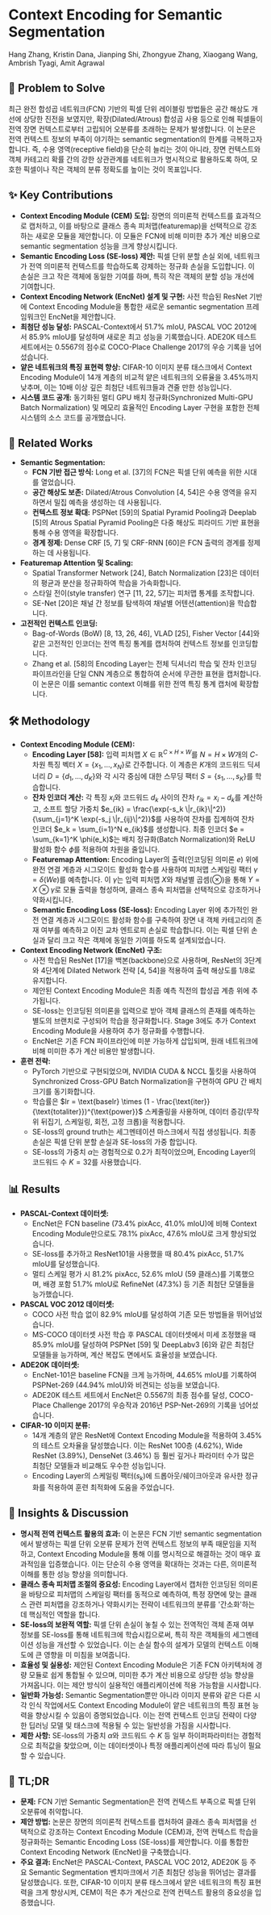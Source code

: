 # Context Encoding for Semantic Segmentation
Hang Zhang, Kristin Dana, Jianping Shi, Zhongyue Zhang, Xiaogang Wang, Ambrish Tyagi, Amit Agrawal

## 🧩 Problem to Solve
최근 완전 합성곱 네트워크(FCN) 기반의 픽셀 단위 레이블링 방법들은 공간 해상도 개선에 상당한 진전을 보였지만, 확장(Dilated/Atrous) 합성곱 사용 등으로 인해 픽셀들이 전역 장면 컨텍스트로부터 고립되어 오분류를 초래하는 문제가 발생합니다. 이 논문은 전역 컨텍스트 정보의 부족이 야기하는 semantic segmentation의 한계를 극복하고자 합니다. 즉, 수용 영역(receptive field)을 단순히 늘리는 것이 아니라, 장면 컨텍스트와 객체 카테고리 확률 간의 강한 상관관계를 네트워크가 명시적으로 활용하도록 하여, 모호한 픽셀이나 작은 객체의 분류 정확도를 높이는 것이 목표입니다.

## ✨ Key Contributions
*   **Context Encoding Module (CEM) 도입:** 장면의 의미론적 컨텍스트를 효과적으로 캡처하고, 이를 바탕으로 클래스 종속 피처맵(featuremap)을 선택적으로 강조하는 새로운 모듈을 제안합니다. 이 모듈은 FCN에 비해 미미한 추가 계산 비용으로 semantic segmentation 성능을 크게 향상시킵니다.
*   **Semantic Encoding Loss (SE-loss) 제안:** 픽셀 단위 분할 손실 외에, 네트워크가 전역 의미론적 컨텍스트를 학습하도록 강제하는 정규화 손실을 도입합니다. 이 손실은 크고 작은 객체에 동일한 기여를 하며, 특히 작은 객체의 분할 성능 개선에 기여합니다.
*   **Context Encoding Network (EncNet) 설계 및 구현:** 사전 학습된 ResNet 기반에 Context Encoding Module을 통합한 새로운 semantic segmentation 프레임워크인 EncNet을 제안합니다.
*   **최첨단 성능 달성:** PASCAL-Context에서 51.7% mIoU, PASCAL VOC 2012에서 85.9% mIoU를 달성하며 새로운 최고 성능을 기록했습니다. ADE20K 테스트 세트에서는 0.5567의 점수로 COCO-Place Challenge 2017의 우승 기록을 넘어섰습니다.
*   **얕은 네트워크의 특징 표현력 향상:** CIFAR-10 이미지 분류 태스크에서 Context Encoding Module이 14개 계층의 비교적 얕은 네트워크의 오류율을 3.45%까지 낮추며, 이는 10배 이상 깊은 최첨단 네트워크들과 견줄 만한 성능입니다.
*   **시스템 코드 공개:** 동기화된 멀티 GPU 배치 정규화(Synchronized Multi-GPU Batch Normalization) 및 메모리 효율적인 Encoding Layer 구현을 포함한 전체 시스템의 소스 코드를 공개했습니다.

## 📎 Related Works
*   **Semantic Segmentation:**
    *   **FCN 기반 접근 방식:** Long et al. [37]의 FCN은 픽셀 단위 예측을 위한 시대를 열었습니다.
    *   **공간 해상도 보존:** Dilated/Atrous Convolution [4, 54]은 수용 영역을 유지하면서 밀집 예측을 생성하는 데 사용됩니다.
    *   **컨텍스트 정보 확대:** PSPNet [59]의 Spatial Pyramid Pooling과 Deeplab [5]의 Atrous Spatial Pyramid Pooling은 다중 해상도 피라미드 기반 표현을 통해 수용 영역을 확장합니다.
    *   **경계 정제:** Dense CRF [5, 7] 및 CRF-RNN [60]은 FCN 출력의 경계를 정제하는 데 사용됩니다.
*   **Featuremap Attention 및 Scaling:**
    *   Spatial Transformer Network [24], Batch Normalization [23]은 데이터의 평균과 분산을 정규화하여 학습을 가속화합니다.
    *   스타일 전이(style transfer) 연구 [11, 22, 57]는 피처맵 통계를 조작합니다.
    *   SE-Net [20]은 채널 간 정보를 탐색하여 채널별 어텐션(attention)을 학습합니다.
*   **고전적인 컨텍스트 인코딩:**
    *   Bag-of-Words (BoW) [8, 13, 26, 46], VLAD [25], Fisher Vector [44]와 같은 고전적인 인코더는 전역 특징 통계를 캡처하여 컨텍스트 정보를 인코딩합니다.
    *   Zhang et al. [58]의 Encoding Layer는 전체 딕셔너리 학습 및 잔차 인코딩 파이프라인을 단일 CNN 계층으로 통합하여 순서에 무관한 표현을 캡처합니다. 이 논문은 이를 semantic context 이해를 위한 전역 특징 통계 캡처에 확장합니다.

## 🛠️ Methodology
*   **Context Encoding Module (CEM):**
    *   **Encoding Layer [58]:** 입력 피처맵 $X \in \mathbb{R}^{C \times H \times W}$를 $N = H \times W$개의 $C$-차원 특징 벡터 $X=\{x_1, \dots, x_N\}$로 간주합니다. 이 계층은 $K$개의 코드워드 딕셔너리 $D=\{d_1, \dots, d_K\}$와 각 시각 중심에 대한 스무딩 팩터 $S=\{s_1, \dots, s_K\}$를 학습합니다.
    *   **잔차 인코더 계산:** 각 특징 $x_i$와 코드워드 $d_k$ 사이의 잔차 $r_{ik} = x_i - d_k$를 계산하고, 소프트 할당 가중치 $e_{ik} = \frac{\exp(-s_k \|r_{ik}\|^2)}{\sum_{j=1}^K \exp(-s_j \|r_{ij}\|^2)}$를 사용하여 잔차를 집계하여 잔차 인코더 $e_k = \sum_{i=1}^N e_{ik}$를 생성합니다. 최종 인코더 $e = \sum_{k=1}^K \phi(e_k)$는 배치 정규화(Batch Normalization)와 ReLU 활성화 함수 $\phi$를 적용하여 차원을 줄입니다.
    *   **Featuremap Attention:** Encoding Layer의 출력(인코딩된 의미론 $e$) 위에 완전 연결 계층과 시그모이드 활성화 함수를 사용하여 피처맵 스케일링 팩터 $\gamma = \delta(We)$를 예측합니다. 이 $\gamma$는 입력 피처맵 $X$와 채널별 곱셈($\otimes$)을 통해 $Y = X \otimes \gamma$로 모듈 출력을 형성하며, 클래스 종속 피처맵을 선택적으로 강조하거나 약화시킵니다.
    *   **Semantic Encoding Loss (SE-loss):** Encoding Layer 위에 추가적인 완전 연결 계층과 시그모이드 활성화 함수를 구축하여 장면 내 객체 카테고리의 존재 여부를 예측하고 이진 교차 엔트로피 손실로 학습합니다. 이는 픽셀 단위 손실과 달리 크고 작은 객체에 동일한 기여를 하도록 설계되었습니다.
*   **Context Encoding Network (EncNet) 구조:**
    *   사전 학습된 ResNet [17]을 백본(backbone)으로 사용하며, ResNet의 3단계와 4단계에 Dilated Network 전략 [4, 54]을 적용하여 출력 해상도를 1/8로 유지합니다.
    *   제안된 Context Encoding Module은 최종 예측 직전의 합성곱 계층 위에 추가됩니다.
    *   SE-loss는 인코딩된 의미론을 입력으로 받아 객체 클래스의 존재를 예측하는 별도의 브랜치로 구성되어 학습을 정규화합니다. Stage 3에도 추가 Context Encoding Module을 사용하여 추가 정규화를 수행합니다.
    *   EncNet은 기존 FCN 파이프라인에 미분 가능하게 삽입되며, 원래 네트워크에 비해 미미한 추가 계산 비용만 발생합니다.
*   **훈련 전략:**
    *   PyTorch 기반으로 구현되었으며, NVIDIA CUDA & NCCL 툴킷을 사용하여 Synchronized Cross-GPU Batch Normalization을 구현하여 GPU 간 배치 크기를 동기화합니다.
    *   학습률은 $lr = \text{baselr} \times (1 - \frac{\text{iter}}{\text{totaliter}})^{\text{power}}$ 스케줄링을 사용하며, 데이터 증강(무작위 뒤집기, 스케일링, 회전, 고정 크롭)을 적용합니다.
    *   SE-loss의 ground truth는 세그멘테이션 마스크에서 직접 생성됩니다. 최종 손실은 픽셀 단위 분할 손실과 SE-loss의 가중 합입니다.
    *   SE-loss의 가중치 $\alpha$는 경험적으로 $0.2$가 최적이었으며, Encoding Layer의 코드워드 수 $K=32$를 사용했습니다.

## 📊 Results
*   **PASCAL-Context 데이터셋:**
    *   EncNet은 FCN baseline (73.4% pixAcc, 41.0% mIoU)에 비해 Context Encoding Module만으로도 78.1% pixAcc, 47.6% mIoU로 크게 향상되었습니다.
    *   SE-loss를 추가하고 ResNet101을 사용했을 때 80.4% pixAcc, 51.7% mIoU를 달성했습니다.
    *   멀티 스케일 평가 시 81.2% pixAcc, 52.6% mIoU (59 클래스)를 기록했으며, 배경 포함 51.7% mIoU로 RefineNet (47.3%) 등 기존 최첨단 모델들을 능가했습니다.
*   **PASCAL VOC 2012 데이터셋:**
    *   COCO 사전 학습 없이 82.9% mIoU를 달성하여 기존 모든 방법들을 뛰어넘었습니다.
    *   MS-COCO 데이터셋 사전 학습 후 PASCAL 데이터셋에서 미세 조정했을 때 85.9% mIoU를 달성하여 PSPNet [59] 및 DeepLabv3 [6]와 같은 최첨단 모델들을 능가하며, 계산 복잡도 면에서도 효율성을 보였습니다.
*   **ADE20K 데이터셋:**
    *   EncNet-101은 baseline FCN을 크게 능가하며, 44.65% mIoU를 기록하여 PSPNet-269 (44.94% mIoU)와 비견되는 성능을 보였습니다.
    *   ADE20K 테스트 세트에서 EncNet은 0.5567의 최종 점수를 달성, COCO-Place Challenge 2017의 우승작과 2016년 PSP-Net-269의 기록을 넘어섰습니다.
*   **CIFAR-10 이미지 분류:**
    *   14개 계층의 얕은 ResNet에 Context Encoding Module을 적용하여 3.45%의 테스트 오차율을 달성했습니다. 이는 ResNet 100층 (4.62%), Wide ResNet (3.89%), DenseNet (3.46%) 등 훨씬 깊거나 파라미터 수가 많은 최첨단 모델들과 비교해도 우수한 성능입니다.
    *   Encoding Layer의 스케일링 팩터($s_k$)에 드롭아웃/쉐이크아웃과 유사한 정규화를 적용하여 훈련 최적화에 도움을 주었습니다.

## 🧠 Insights & Discussion
*   **명시적 전역 컨텍스트 활용의 효과:** 이 논문은 FCN 기반 semantic segmentation에서 발생하는 픽셀 단위 오분류 문제가 전역 컨텍스트 정보의 부족 때문임을 지적하고, Context Encoding Module을 통해 이를 명시적으로 해결하는 것이 매우 효과적임을 입증했습니다. 이는 단순히 수용 영역을 확대하는 것과는 다른, 의미론적 이해를 통한 성능 향상을 의미합니다.
*   **클래스 종속 피처맵 조절의 중요성:** Encoding Layer에서 캡처한 인코딩된 의미론을 바탕으로 피처맵의 스케일링 팩터를 동적으로 예측하여, 특정 장면에 맞는 클래스 관련 피처맵을 강조하거나 약화시키는 전략이 네트워크의 분류를 '간소화'하는 데 핵심적인 역할을 합니다.
*   **SE-loss의 보완적 역할:** 픽셀 단위 손실이 놓칠 수 있는 전역적인 객체 존재 여부 정보를 SE-loss를 통해 네트워크에 학습시킴으로써, 특히 작은 객체들의 세그멘테이션 성능을 개선할 수 있었습니다. 이는 손실 함수의 설계가 모델의 컨텍스트 이해도에 큰 영향을 미 미침을 보여줍니다.
*   **효율성 및 실용성:** 제안된 Context Encoding Module은 기존 FCN 아키텍처에 경량 모듈로 쉽게 통합될 수 있으며, 미미한 추가 계산 비용으로 상당한 성능 향상을 가져옵니다. 이는 제안 방식이 실용적인 애플리케이션에 적용 가능함을 시사합니다.
*   **일반화 가능성:** Semantic Segmentation뿐만 아니라 이미지 분류와 같은 다른 시각 인식 작업에서도 Context Encoding Module이 얕은 네트워크의 특징 표현 능력을 향상시킬 수 있음이 증명되었습니다. 이는 전역 컨텍스트 인코딩 전략이 다양한 딥러닝 모델 및 태스크에 적용될 수 있는 일반성을 가짐을 시사합니다.
*   **제한 사항:** SE-loss의 가중치 $\alpha$와 코드워드 수 $K$ 등 일부 하이퍼파라미터는 경험적으로 최적값을 찾았으며, 이는 데이터셋이나 특정 애플리케이션에 따라 튜닝이 필요할 수 있습니다.

## 📌 TL;DR
*   **문제:** FCN 기반 Semantic Segmentation은 전역 컨텍스트 부족으로 픽셀 단위 오분류에 취약합니다.
*   **제안 방법:** 논문은 장면의 의미론적 컨텍스트를 캡처하여 클래스 종속 피처맵을 선택적으로 강조하는 Context Encoding Module (CEM)과, 전역 컨텍스트 학습을 정규화하는 Semantic Encoding Loss (SE-loss)를 제안합니다. 이를 통합한 Context Encoding Network (EncNet)을 구축했습니다.
*   **주요 결과:** EncNet은 PASCAL-Context, PASCAL VOC 2012, ADE20K 등 주요 Semantic Segmentation 벤치마크에서 기존 최첨단 성능을 뛰어넘는 결과를 달성했습니다. 또한, CIFAR-10 이미지 분류 태스크에서 얕은 네트워크의 특징 표현력을 크게 향상시켜, CEM이 적은 추가 계산으로 전역 컨텍스트 활용의 중요성을 입증했습니다.